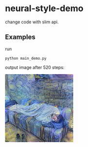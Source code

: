 # neural-style-demo

change code with slim api.

## Examples
run

``` 
python main_demo.py

```
output image after 520 steps:

![520-step-result-image](neural_style_demo/tmp-tv-520.jpg)

